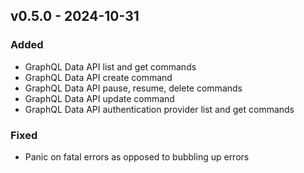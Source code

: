 ## v0.5.0 - 2024-10-31
### Added
* GraphQL Data API list and get commands
* GraphQL Data API create command
* GraphQL Data API pause, resume, delete commands
* GraphQL Data API update command
* GraphQL Data API authentication provider list and get commands
### Fixed
* Panic on fatal errors as opposed to bubbling up errors
